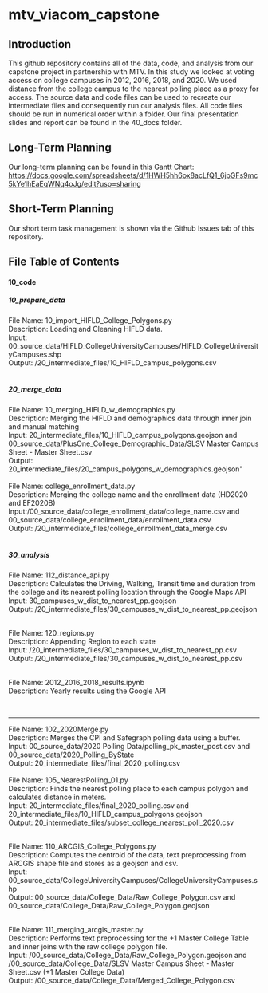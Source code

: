 # mtv_viacom_capstone

## Introduction
This github repository contains all of the data, code, and analysis from our capstone project in partnership with MTV. In this study we looked at voting access on college campuses in 2012, 2016, 2018, and 2020. We used distance from the college campus to the nearest polling place as a proxy for access. The source data and code files can be used to recreate our intermediate files and consequently run our analysis files. All code files should be run in numerical order within a folder. Our final presentation slides and report can be found in the 40_docs folder.

## Long-Term Planning
Our long-term planning can be found in this Gantt Chart: https://docs.google.com/spreadsheets/d/1HWH5hh6ox8acLfQ1_6jpGFs9mc5kYe1hEaEqWNq4oJg/edit?usp=sharing

## Short-Term Planning
Our short term task management is shown via the Github Issues tab of this repository.

## File Table of Contents
#### 10_code
##### 10_prepare_data
   File Name: 10_import_HIFLD_College_Polygons.py  <br>
   Description: Loading and Cleaning HIFLD data. <br>
   Input: 00_source_data/HIFLD_CollegeUniversityCampuses/HIFLD_CollegeUniversityCampuses.shp <br>
   Output: /20_intermediate_files/10_HIFLD_campus_polygons.csv <br>
<br>

##### 20_merge_data
   File Name: 10_merging_HIFLD_w_demographics.py  <br>
   Description: Merging the HIFLD and demographics data through inner join and manual matching <br>
   Input: 20_intermediate_files/10_HIFLD_campus_polygons.geojson and 00_source_data/PlusOne_College_Demographic_Data/SLSV Master Campus Sheet - Master Sheet.csv <br>
   Output: 20_intermediate_files/20_campus_polygons_w_demographics.geojson" <br>
<br>
   File Name: college_enrollment_data.py  <br>
   Description: Merging the college name and the enrollment data (HD2020 and EF2020B) <br>
   Input:/00_source_data/college_enrollment_data/college_name.csv and 00_source_data/college_enrollment_data/enrollment_data.csv <br>
   Output: /20_intermediate_files/college_enrollment_data_merge.csv <br>
<br>

##### 30_analysis

   File Name: 112_distance_api.py <br>
   Description: Calculates the Driving, Walking, Transit time and duration from the college and its nearest polling location through the Google Maps API <br>
   Input: 30_campuses_w_dist_to_nearest_pp.geojson<br>
   Output: /20_intermediate_files/30_campuses_w_dist_to_nearest_pp.geojson <br>
<br>

   File Name: 120_regions.py <br>
   Description: Appending Region to each state <br>
   Input: /20_intermediate_files/30_campuses_w_dist_to_nearest_pp.csv <br>
   Output: /20_intermediate_files/30_campuses_w_dist_to_nearest_pp.csv <br>
<br>

   File Name: 2012_2016_2018_results.ipynb <br>
   Description: Yearly results using the Google API <br>

<br>

-----------------------------------------------------------------------
   File Name: 102_2020Merge.py <br>
   Description: Merges the CPI and Safegraph polling data using a buffer. <br>
   Input: 00_source_data/2020 Polling Data/polling_pk_master_post.csv and 00_source_data/2020_Polling_ByState <br>
   Output: 20_intermediate_files/final_2020_polling.csv <br>
<br>
   File Name: 105_NearestPolling_01.py <br>
   Description: Finds the nearest polling place to each campus polygon and calculates distance in meters. <br>
   Input: 20_intermediate_files/final_2020_polling.csv and 20_intermediate_files/10_HIFLD_campus_polygons.geojson <br>
   Output: 20_intermediate_files/subset_college_nearest_poll_2020.csv <br>
<br>

   File Name: 110_ARCGIS_College_Polygons.py <br>
   Description: Computes the centroid of the data, text preprocessing from ARCGIS shape file and stores as a geojson and csv. <br>
   Input: 00_source_data/CollegeUniversityCampuses/CollegeUniversityCampuses.shp <br>
   Output: 00_source_data/College_Data/Raw_College_Polygon.csv and 00_source_data/College_Data/Raw_College_Polygon.geojson <br>
<br>

   File Name: 111_merging_arcgis_master.py <br>
   Description: Performs text preprocessing for the +1 Master College Table and inner joins with the raw college polygon file. <br>
   Input: /00_source_data/College_Data/Raw_College_Polygon.geojson and /00_source_data/College_Data/SLSV Master Campus Sheet - Master         Sheet.csv (+1 Master College Data) <br>
   Output: /00_source_data/College_Data/Merged_College_Polygon.csv <br>
<br>


